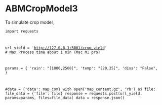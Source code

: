 # ABMCropModel3

To simulate crop model,

<code>import requests

url_yield = 'http://127.0.0.1:5001/crop_yield' # Max Process time about 1 min (Mac M1 pro)

params = {
    'rain': "[1800,2500]",
    'temp': "[20,35]",
    'diss': "False",
}

#data = {'data': map_com}
with open('map_content.gz', 'rb') as file:
    file_data = {'file': file}
    response = requests.post(url_yield, params=params, files=file_data)
    data = response.json()</code>
